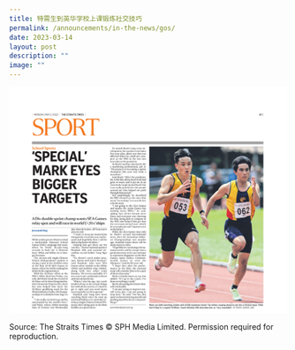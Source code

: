 ```yaml
---
title: 特需生到英华学校上课锻炼社交技巧
permalink: /announcements/in-the-news/gos/
date: 2023-03-14
layout: post
description: ""
image: ""
---
```


<a href="/files/Article-5_SPECIAL-MARK-EYES-BIGGER-TARGETS.pdf"></a><img src="/images/Article-5_SPECIAL-MARK-EYES-BIGGER-TARGETS.png">

Source: The Straits Times © SPH Media Limited. Permission required for reproduction.